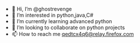 - 👋 Hi, I’m @ghostrevenge
- 👀 I’m interested in python,java,C#
- 🌱 I’m currently learning advanced python
- 💞️ I’m looking to collaborate on python projects
- 📫 How to reach me qedtcx4q6@relay.firefox.com

<!---
ghostrevenge/ghostrevenge is a ✨ special ✨ repository because its `README.md` (this file) appears on your GitHub profile.
You can click the Preview link to take a look at your changes.
--->
